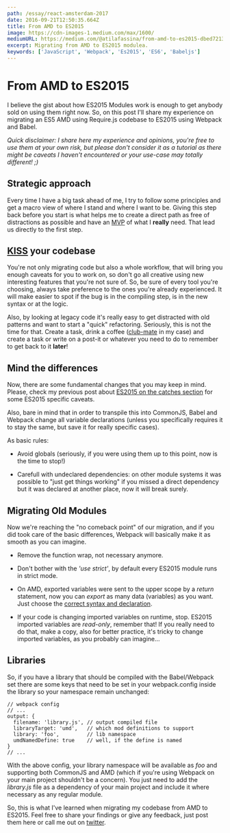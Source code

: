 ```yaml
---
path: /essay/react-amsterdam-2017
date: 2016-09-21T12:50:35.664Z
title: From AMD to ES2015
image: https://cdn-images-1.medium.com/max/1600/
mediumURL: https://medium.com/@atilafassina/from-amd-to-es2015-dbed7213ebfb
excerpt: Migrating from AMD to ES2015 modulea.
keywords: ['JavaScript', 'Webpack', 'Es2015', 'ES6', 'Babeljs']
---
```


# From AMD to ES2015

I believe the gist about how ES2015 Modules work is enough to get anybody sold on using them right now. So, on this post I'll share my experience on migrating an ES5 AMD using Require.js codebase to ES2015 using Webpack and Babel.

_Quick disclaimer: I share here my experience and opinions, you're free to use them at your own risk, but please don't consider it as a tutorial as there might be caveats I haven't encountered or your use-case may totally different! ;)_

## Strategic approach

Every time I have a big task ahead of me, I try to follow some principles and get a macro view of where I stand and where I want to be. Giving this step back before you start is what helps me to create a direct path as free of distractions as possible and have an [MVP](https://www.quora.com/What-is-a-minimum-viable-product) of what I **really** need. That lead us directly to the first step.

## [KISS](https://en.wikipedia.org/wiki/KISS_principle) your codebase

You're not only migrating code but also a whole workflow, that will bring you enough caveats for you to work on, so don't go all creative using new interesting features that you're not sure of. So, be sure of every tool you're choosing, always take preference to the ones you're already experienced. It will make easier to spot if the bug is in the compiling step, is in the new syntax or at the logic.

Also, by looking at legacy code it's really easy to get distracted with old patterns and want to start a "quick" refactoring. Seriously, this is not the time for that. Create a task, drink a coffee ([club-mate](https://en.wikipedia.org/wiki/Club-Mate) in my case) and create a task or write on a post-it or whatever you need to do to remember to get back to it **later**!

## Mind the differences

Now, there are some fundamental changes that you may keep in mind. Please, check my previous post about [ES2015 on the catches section](https://medium.com/@atilafassina/es2015-modules-101-d9977dc4d4c7#a6e5) for some ES2015 specific caveats.

Also, bare in mind that in order to transpile this into CommonJS, Babel and Webpack change all variable declarations (unless you specifically requires it to stay the same, but save it for really specific cases).

As basic rules:

- Avoid globals (seriously, if you were using them up to this point, now is the time to stop!)

- Carefull with undeclared dependencies: on other module systems it was possible to "just get things working" if you missed a direct dependency but it was declared at another place, now it will break surely.

## Migrating Old Modules

Now we're reaching the "no comeback point" of our migration, and if you did took care of the basic differences, Webpack will basically make it as smooth as you can imagine.

- Remove the function wrap, not necessary anymore.

- Don't bother with the _'use strict'_, by default every ES2015 module runs in strict mode.

- On AMD, exported variables were sent to the upper scope by a _return_ statement, now you can _export_ as many data (variables) as you want. Just choose the [correct syntax and declaration](https://medium.com/@atilafassina/es2015-modules-101-d9977dc4d4c7#28f8).

- If your code is changing imported variables on runtime, stop. ES2015 imported variables are _read-only_, remember that! If you really need to do that, make a copy, also for better practice, it's tricky to change imported variables, as you probably can imagine…

## Libraries

So, if you have a library that should be compiled with the Babel/Webpack set there are some keys that need to be set in your webpack.config inside the library so your namespace remain unchanged:

    // webpack config
    // ...
    output: {
      filename: 'library.js', // output compiled file
      libraryTarget: 'umd',   // which mod definitions to support
      library: 'foo',         // lib namespace
      umdNamedDefine: true    // well, if the define is named
    }
    // ...

With the above config, your library namespace will be available as _foo_ and supporting both CommonJS and AMD (which if you're using Webpack on your main project shouldn't be a concern). You just need to add the _library.js_ file as a dependency of your main project and include it where necessary as any regular module.

So, this is what I've learned when migrating my codebase from AMD to ES2015. Feel free to share your findings or give any feedback, just post them here or call me out on [twitter](https://twitter.com/atilafassina).
